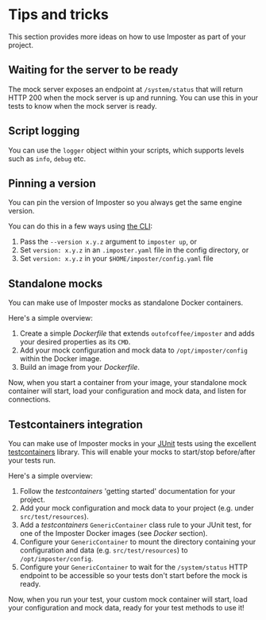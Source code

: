 # Tips and tricks

This section provides more ideas on how to use Imposter as part of your project.

## Waiting for the server to be ready

The mock server exposes an endpoint at `/system/status` that will return HTTP 200 when the mock server is up and running. You can use this in your tests to know when the mock server is ready.

## Script logging

You can use the `logger` object within your scripts, which supports levels such as `info`, `debug` etc.

## Pinning a version

You can pin the version of Imposter so you always get the same engine version.

You can do this in a few ways using [the CLI](run_imposter_cli.md):

1. Pass the `--version x.y.z` argument to `imposter up`, or
2. Set `version: x.y.z` in an `.imposter.yaml` file in the config directory, or
3. Set `version: x.y.z` in your `$HOME/imposter/config.yaml` file

## Standalone mocks

You can make use of Imposter mocks as standalone Docker containers.

Here's a simple overview:

1. Create a simple _Dockerfile_ that extends `outofcoffee/imposter` and adds your desired properties as its `CMD`.
2. Add your mock configuration and mock data to `/opt/imposter/config` within the Docker image.
3. Build an image from your _Dockerfile_.

Now, when you start a container from your image, your standalone mock container will start, load your configuration and mock data, and listen for connections.

## Testcontainers integration

You can make use of Imposter mocks in your [JUnit](http://junit.org) tests using the excellent [testcontainers](http://testcontainers.org) library. This will enable your mocks to start/stop before/after your tests run.

Here's a simple overview:

1. Follow the _testcontainers_ 'getting started' documentation for your project.
2. Add your mock configuration and mock data to your project (e.g. under `src/test/resources`).
3. Add a _testcontainers_ `GenericContainer` class rule to your JUnit test, for one of the Imposter Docker images (see _Docker_ section).
4. Configure your `GenericContainer` to mount the directory containing your configuration and data (e.g. `src/test/resources`) to `/opt/imposter/config`.
5. Configure your `GenericContainer` to wait for the `/system/status` HTTP endpoint to be accessible so your tests don't start before the mock is ready.

Now, when you run your test, your custom mock container will start, load your configuration and mock data, ready for your test methods to use it!
